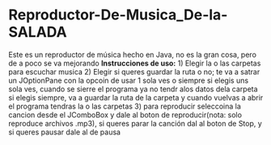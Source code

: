 # Reproductor-De-Musica_De-la-SALADA
Este es un reproductor de música hecho en Java, no es la gran cosa, pero de a poco se va mejorando
**Instrucciones de uso:** 1) Elegir la o las carpetas para escuchar musica
                          2) Elegir si queres guardar la ruta o no; te va a satrar un JOptionPane con la opcoin de usar 1 sola ves o siempre
                             si elegis uns sola ves, cuando se sierre el programa ya no tendr alos datos dela carpeta
                             si elegis siempre, va a guardar la ruta de la carpeta y cuando vuelvas a abrir el programa tendras la o las carpetas
                          3) para reproducir seleccoina la cancion desde el JComboBox y dale al boton de reproducir(nota: solo reproduce archivos                                .mp3), si queres parar la canción dal al boton de Stop, y si queres pausar dale al de pausa
